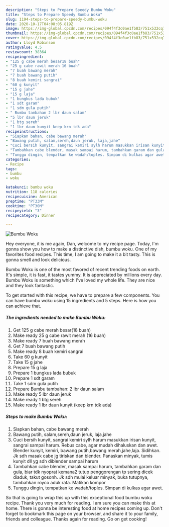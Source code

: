 ```yaml
---
description: "Steps to Prepare Speedy Bumbu Woku"
title: "Steps to Prepare Speedy Bumbu Woku"
slug: 1194-steps-to-prepare-speedy-bumbu-woku
date: 2020-10-17T04:08:05.819Z
image: https://img-global.cpcdn.com/recipes/094f4f3c0ae1fb83/751x532cq70/bumbu-woku-foto-resep-utama.jpg
thumbnail: https://img-global.cpcdn.com/recipes/094f4f3c0ae1fb83/751x532cq70/bumbu-woku-foto-resep-utama.jpg
cover: https://img-global.cpcdn.com/recipes/094f4f3c0ae1fb83/751x532cq70/bumbu-woku-foto-resep-utama.jpg
author: Lloyd Robinson
ratingvalue: 4.5
reviewcount: 38364
recipeingredient:
- "125 g cabe merah besar18 buah"
- "25 g cabe rawit merah 16 buah"
- "7 buah bawang merah"
- "7 buah bawang putih"
- "8 buah kemiri sangrai"
- "60 g kunyit"
- "15 g jahe"
- "15 g laja"
- "1 bungkus lada bubuk"
- "1 sdt garam"
- "1 sdm gula putih"
- " Bumbu tambahan 2 lbr daun salam"
- "5 lbr daun jeruk"
- "1 btg sereh"
- "1 lbr daun kunyit keep krn tdk ada"
recipeinstructions:
- "Siapkan bahan, cabe bawang merah"
- "Bawang putih, salam,sereh,daun jeruk, laja,jahe"
- "Cuci bersih kunyit, sangrai kemiri sylh harum masukkan irisan kunyit, sangrai sampai harum. Rebus cabe, agar mudah dihaluskan dan awet. Blender kunyit, kemiri, bawang putih,bawang merah,jahe,laja. Sidihkan. Jk sdh masak cabe jg tiriskan dan blender. Panaskan minyak, tumis kunyit dll yg sdh diblender sampai harum"
- "Tambahkan cabe blender, masak sampai harum, tambahkan garam dan gula, biar tdk nyoprat kemana2 tutup penggorengan tp sering dicek diaduk, takut gosonh. Jk sdh mulai keluar minyak, buka tutupnya, tambahkan royco aduk rata. Matikan kompor"
- "Tunggu dingin, tempatkan ke wadah/toples. Simpan di kulkas agar awet."
categories:
- Recipe
tags:
- bumbu
- woku

katakunci: bumbu woku 
nutrition: 118 calories
recipecuisine: American
preptime: "PT33M"
cooktime: "PT30M"
recipeyield: "3"
recipecategory: Dinner

---
```



![Bumbu Woku](https://img-global.cpcdn.com/recipes/094f4f3c0ae1fb83/751x532cq70/bumbu-woku-foto-resep-utama.jpg)

Hey everyone, it is me again, Dan, welcome to my recipe page. Today, I'm gonna show you how to make a distinctive dish, bumbu woku. One of my favorites food recipes. This time, I am going to make it a bit tasty. This is gonna smell and look delicious.



Bumbu Woku is one of the most favored of recent trending foods on earth. It's simple, it is fast, it tastes yummy. It is appreciated by millions every day. Bumbu Woku is something which I've loved my whole life. They are nice and they look fantastic.


To get started with this recipe, we have to prepare a few components. You can have bumbu woku using 15 ingredients and 5 steps. Here is how you can achieve that.

<!--inarticleads1-->

##### The ingredients needed to make Bumbu Woku:

1. Get 125 g cabe merah besar(18 buah)
1. Make ready 25 g cabe rawit merah (16 buah)
1. Make ready 7 buah bawang merah
1. Get 7 buah bawang putih
1. Make ready 8 buah kemiri sangrai
1. Take 60 g kunyit
1. Take 15 g jahe
1. Prepare 15 g laja
1. Prepare 1 bungkus lada bubuk
1. Prepare 1 sdt garam
1. Take 1 sdm gula putih
1. Prepare  Bumbu tambahan: 2 lbr daun salam
1. Make ready 5 lbr daun jeruk
1. Make ready 1 btg sereh
1. Make ready 1 lbr daun kunyit (keep krn tdk ada)




<!--inarticleads2-->

##### Steps to make Bumbu Woku:

1. Siapkan bahan, cabe bawang merah
1. Bawang putih, salam,sereh,daun jeruk, laja,jahe
1. Cuci bersih kunyit, sangrai kemiri sylh harum masukkan irisan kunyit, sangrai sampai harum. Rebus cabe, agar mudah dihaluskan dan awet. Blender kunyit, kemiri, bawang putih,bawang merah,jahe,laja. Sidihkan. Jk sdh masak cabe jg tiriskan dan blender. Panaskan minyak, tumis kunyit dll yg sdh diblender sampai harum
1. Tambahkan cabe blender, masak sampai harum, tambahkan garam dan gula, biar tdk nyoprat kemana2 tutup penggorengan tp sering dicek diaduk, takut gosonh. Jk sdh mulai keluar minyak, buka tutupnya, tambahkan royco aduk rata. Matikan kompor
1. Tunggu dingin, tempatkan ke wadah/toples. Simpan di kulkas agar awet.




So that is going to wrap this up with this exceptional food bumbu woku recipe. Thank you very much for reading. I am sure you can make this at home. There is gonna be interesting food at home recipes coming up. Don't forget to bookmark this page on your browser, and share it to your family, friends and colleague. Thanks again for reading. Go on get cooking!
